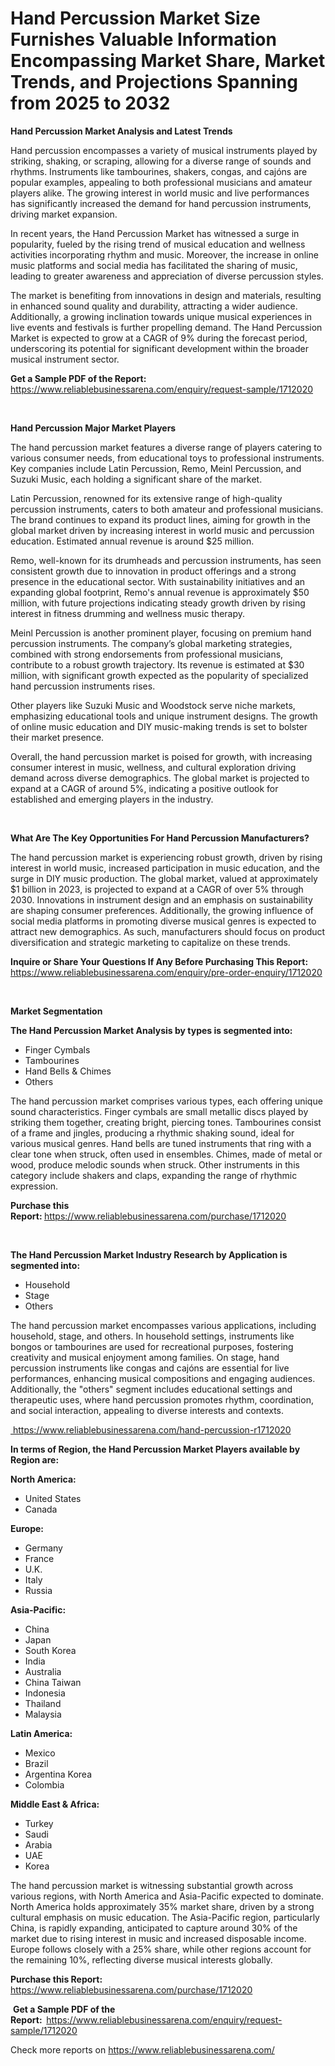 <p><h1>Hand Percussion Market Size Furnishes Valuable Information Encompassing Market Share, Market Trends, and Projections Spanning from 2025 to 2032</h1></p><p><strong>Hand Percussion Market Analysis and Latest Trends</strong></p>
<p><p>Hand percussion encompasses a variety of musical instruments played by striking, shaking, or scraping, allowing for a diverse range of sounds and rhythms. Instruments like tambourines, shakers, congas, and cajóns are popular examples, appealing to both professional musicians and amateur players alike. The growing interest in world music and live performances has significantly increased the demand for hand percussion instruments, driving market expansion.</p><p>In recent years, the Hand Percussion Market has witnessed a surge in popularity, fueled by the rising trend of musical education and wellness activities incorporating rhythm and music. Moreover, the increase in online music platforms and social media has facilitated the sharing of music, leading to greater awareness and appreciation of diverse percussion styles. </p><p>The market is benefiting from innovations in design and materials, resulting in enhanced sound quality and durability, attracting a wider audience. Additionally, a growing inclination towards unique musical experiences in live events and festivals is further propelling demand. The Hand Percussion Market is expected to grow at a CAGR of 9% during the forecast period, underscoring its potential for significant development within the broader musical instrument sector.</p></p>
<p><strong>Get a Sample PDF of the Report:&nbsp;</strong> <a href="https://www.reliablebusinessarena.com/enquiry/request-sample/1712020?utm_campaign=1912&utm_medium=2&utm_source=Github&utm_content=ia&utm_term=09022025&utm_id=hand-percussion">https://www.reliablebusinessarena.com/enquiry/request-sample/1712020</a></p>
<p>&nbsp;</p>
<p><strong>Hand Percussion Major Market Players</strong></p>
<p><p>The hand percussion market features a diverse range of players catering to various consumer needs, from educational toys to professional instruments. Key companies include Latin Percussion, Remo, Meinl Percussion, and Suzuki Music, each holding a significant share of the market.</p><p>Latin Percussion, renowned for its extensive range of high-quality percussion instruments, caters to both amateur and professional musicians. The brand continues to expand its product lines, aiming for growth in the global market driven by increasing interest in world music and percussion education. Estimated annual revenue is around $25 million.</p><p>Remo, well-known for its drumheads and percussion instruments, has seen consistent growth due to innovation in product offerings and a strong presence in the educational sector. With sustainability initiatives and an expanding global footprint, Remo's annual revenue is approximately $50 million, with future projections indicating steady growth driven by rising interest in fitness drumming and wellness music therapy.</p><p>Meinl Percussion is another prominent player, focusing on premium hand percussion instruments. The company’s global marketing strategies, combined with strong endorsements from professional musicians, contribute to a robust growth trajectory. Its revenue is estimated at $30 million, with significant growth expected as the popularity of specialized hand percussion instruments rises.</p><p>Other players like Suzuki Music and Woodstock serve niche markets, emphasizing educational tools and unique instrument designs. The growth of online music education and DIY music-making trends is set to bolster their market presence.</p><p>Overall, the hand percussion market is poised for growth, with increasing consumer interest in music, wellness, and cultural exploration driving demand across diverse demographics. The global market is projected to expand at a CAGR of around 5%, indicating a positive outlook for established and emerging players in the industry.</p></p>
<p>&nbsp;</p>
<p><strong>What Are The Key Opportunities For Hand Percussion Manufacturers?</strong></p>
<p><p>The hand percussion market is experiencing robust growth, driven by rising interest in world music, increased participation in music education, and the surge in DIY music production. The global market, valued at approximately $1 billion in 2023, is projected to expand at a CAGR of over 5% through 2030. Innovations in instrument design and an emphasis on sustainability are shaping consumer preferences. Additionally, the growing influence of social media platforms in promoting diverse musical genres is expected to attract new demographics. As such, manufacturers should focus on product diversification and strategic marketing to capitalize on these trends.</p></p>
<p><strong>Inquire or Share Your Questions If Any Before Purchasing This Report:</strong> <a href="https://www.reliablebusinessarena.com/enquiry/pre-order-enquiry/1712020?utm_campaign=1912&utm_medium=2&utm_source=Github&utm_content=ia&utm_term=09022025&utm_id=hand-percussion">https://www.reliablebusinessarena.com/enquiry/pre-order-enquiry/1712020</a></p>
<p>&nbsp;</p>
<p><strong>Market Segmentation</strong></p>
<p><strong>The Hand Percussion Market Analysis by types is segmented into:</strong></p>
<p><ul><li>Finger Cymbals</li><li>Tambourines</li><li>Hand Bells & Chimes</li><li>Others</li></ul></p>
<p><p>The hand percussion market comprises various types, each offering unique sound characteristics. Finger cymbals are small metallic discs played by striking them together, creating bright, piercing tones. Tambourines consist of a frame and jingles, producing a rhythmic shaking sound, ideal for various musical genres. Hand bells are tuned instruments that ring with a clear tone when struck, often used in ensembles. Chimes, made of metal or wood, produce melodic sounds when struck. Other instruments in this category include shakers and claps, expanding the range of rhythmic expression.</p></p>
<p><strong>Purchase this Report:&nbsp;</strong><a href="https://www.reliablebusinessarena.com/purchase/1712020?utm_campaign=1912&utm_medium=2&utm_source=Github&utm_content=ia&utm_term=09022025&utm_id=hand-percussion">https://www.reliablebusinessarena.com/purchase/1712020</a></p>
<p>&nbsp;</p>
<p><strong>The Hand Percussion Market Industry Research by Application is segmented into:</strong></p>
<p><ul><li>Household</li><li>Stage</li><li>Others</li></ul></p>
<p><p>The hand percussion market encompasses various applications, including household, stage, and others. In household settings, instruments like bongos or tambourines are used for recreational purposes, fostering creativity and musical enjoyment among families. On stage, hand percussion instruments like congas and cajóns are essential for live performances, enhancing musical compositions and engaging audiences. Additionally, the "others" segment includes educational settings and therapeutic uses, where hand percussion promotes rhythm, coordination, and social interaction, appealing to diverse interests and contexts.</p></p>
<p><a href="https://www.reliablebusinessarena.com/hand-percussion-r1712020?utm_campaign=1912&utm_medium=2&utm_source=Github&utm_content=ia&utm_term=09022025&utm_id=hand-percussion">&nbsp;https://www.reliablebusinessarena.com/hand-percussion-r1712020</a></p>
<p><strong>In terms of Region, the Hand Percussion Market Players available by Region are:</strong></p>
<p>
    <p> <strong> North America: </strong>
        <ul>
            <li>United States</li>
            <li>Canada</li>
        </ul>
        </p> 
    <p> <strong> Europe: </strong>
        <ul>
            <li>Germany</li>
            <li>France</li>
            <li>U.K.</li>
            <li>Italy</li>
            <li>Russia</li>
        </ul>
        </p> 
    <p> <strong> Asia-Pacific: </strong>
        <ul>
            <li>China</li>
            <li>Japan</li>
            <li>South Korea</li>
            <li>India</li>
            <li>Australia</li>
            <li>China Taiwan</li>
            <li>Indonesia</li>
            <li>Thailand</li>
            <li>Malaysia</li>
        </ul>
        </p> 
    <p> <strong> Latin America: </strong>
        <ul>
            <li>Mexico</li>
            <li>Brazil</li>
            <li>Argentina Korea</li>
            <li>Colombia</li>
        </ul>
        </p> 
    <p> <strong> Middle East & Africa: </strong>
        <ul>
            <li>Turkey</li>
            <li>Saudi</li>
            <li>Arabia</li>
            <li>UAE</li>
            <li>Korea</li>
        </ul>
    </p>
    </p>
<p><p>The hand percussion market is witnessing substantial growth across various regions, with North America and Asia-Pacific expected to dominate. North America holds approximately 35% market share, driven by a strong cultural emphasis on music education. The Asia-Pacific region, particularly China, is rapidly expanding, anticipated to capture around 30% of the market due to rising interest in music and increased disposable income. Europe follows closely with a 25% share, while other regions account for the remaining 10%, reflecting diverse musical interests globally.</p></p>
<p><strong>Purchase this Report: </strong><a href="https://www.reliablebusinessarena.com/purchase/1712020?utm_campaign=1912&utm_medium=2&utm_source=Github&utm_content=ia&utm_term=09022025&utm_id=hand-percussion">https://www.reliablebusinessarena.com/purchase/1712020</a></p>
<p>&nbsp;<strong>Get a Sample PDF of the Report:&nbsp;&nbsp;</strong><a href="https://www.reliablebusinessarena.com/enquiry/request-sample/1712020?utm_campaign=1912&utm_medium=2&utm_source=Github&utm_content=ia&utm_term=09022025&utm_id=hand-percussion">https://www.reliablebusinessarena.com/enquiry/request-sample/1712020</a></p>
<p><strong></strong></p>
<p>Check more reports on <a href="https://www.reliablebusinessarena.com/?utm_campaign=1912&utm_medium=2&utm_source=Github&utm_content=ia&utm_term=09022025&utm_id=hand-percussion">https://www.reliablebusinessarena.com/</a></p>